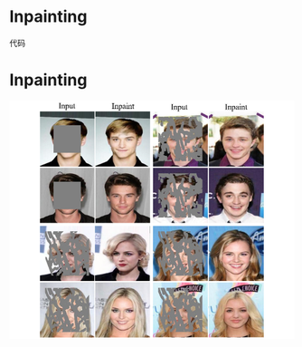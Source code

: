 # Inpainting
代码
# Inpainting
![CelebA](https://github.com/yabg-shuai666/Inpainting/blob/3651e14fda692fe6f8d3e1c47cbeac8c2ef85798/CelebA.png)
